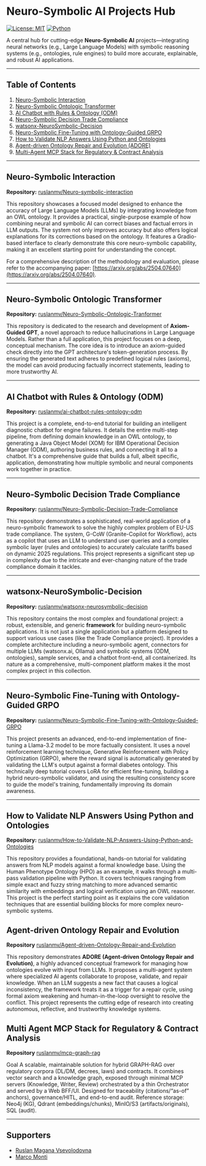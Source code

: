 # Neuro-Symbolic AI Projects Hub

[![License: MIT](https://img.shields.io/badge/License-MIT-blue.svg)](LICENSE)
[![Python](https://img.shields.io/badge/Python-3.8%2B-green.svg)](https://www.python.org/)

A central hub for cutting-edge **Neuro-Symbolic AI** projects—integrating neural networks (e.g., Large Language Models) with symbolic reasoning systems (e.g., ontologies, rule engines) to build more accurate, explainable, and robust AI applications.

---

## Table of Contents

1. [Neuro-Symbolic Interaction](#neuro-symbolic-interaction)
2. [Neuro-Symbolic Ontologic Transformer](#neuro-symbolic-ontologic-transformer)
3. [AI Chatbot with Rules & Ontology (ODM)](#ai-chatbot-with-rules--ontology-odm)
4. [Neuro-Symbolic Decision Trade Compliance](#neuro-symbolic-decision-trade-compliance)
5. [watsonx-NeuroSymbolic-Decision](#watsonx-neurosymbolic-decision)
6. [Neuro-Symbolic Fine-Tuning with Ontology-Guided GRPO](#neuro-symbolic-fine-tuning-with-ontology-guided-grpo)
7. [How to Validate NLP Answers Using Python and Ontologies](#how-to-validate-nlp-answers-using-python-and-ontologies)
8. [Agent-driven Ontology Repair and Evolution (ADORE)](#agent-driven-ontology-repair-and-evolution)
9. [Multi-Agent MCP Stack for Regulatory & Contract Analysis](#multi-agent-mcp-stack-for-regulatory-&-contract-analysis)
---

## Neuro-Symbolic Interaction

**Repository:** [ruslanmv/Neuro-symbolic-interaction](https://github.com/ruslanmv/Neuro-symbolic-interaction)

This repository showcases a focused model designed to enhance the accuracy of Large Language Models (LLMs) by integrating knowledge from an OWL ontology. It provides a practical, single-purpose example of how combining neural and symbolic AI can correct biases and factual errors in LLM outputs. The system not only improves accuracy but also offers logical explanations for its corrections based on the ontology. It features a Gradio-based interface to clearly demonstrate this core neuro-symbolic capability, making it an excellent starting point for understanding the concept.

For a comprehensive description of the methodology and evaluation, please refer to the accompanying paper: [https://arxiv.org/abs/2504.07640](https://arxiv.org/abs/2504.07640).

---

## Neuro-Symbolic Ontologic Transformer

**Repository:** [ruslanmv/Neuro-Symbolic-Ontologic-Tranformer](https://github.com/ruslanmv/Neuro-Symbolic-Ontologic-Tranformer)

This repository is dedicated to the research and development of **Axiom-Guided GPT**, a novel approach to reduce hallucinations in Large Language Models. Rather than a full application, this project focuses on a deep, conceptual mechanism. The core idea is to introduce an axiom-guided check directly into the GPT architecture's token-generation process. By ensuring the generated text adheres to predefined logical rules (axioms), the model can avoid producing factually incorrect statements, leading to more trustworthy AI.

---

## AI Chatbot with Rules & Ontology (ODM)

**Repository:** [ruslanmv/ai-chatbot-rules-ontology-odm](https://github.com/ruslanmv/ai-chatbot-rules-ontology-odm)

This project is a complete, end-to-end tutorial for building an intelligent diagnostic chatbot for engine failures. It details the entire multi-step pipeline, from defining domain knowledge in an OWL ontology, to generating a Java Object Model (XOM) for IBM Operational Decision Manager (ODM), authoring business rules, and connecting it all to a chatbot. It's a comprehensive guide that builds a full, albeit specific, application, demonstrating how multiple symbolic and neural components work together in practice.

---

## Neuro-Symbolic Decision Trade Compliance

**Repository:** [ruslanmv/Neuro-Symbolic-Decision-Trade-Compliance](https://github.com/ruslanmv/Neuro-Symbolic-Decision-Trade-Compliance)

This repository demonstrates a sophisticated, real-world application of a neuro-symbolic framework to solve the highly complex problem of EU-US trade compliance. The system, G-CoW (Granite-Copilot for Workflow), acts as a copilot that uses an LLM to understand user queries and a complex symbolic layer (rules and ontologies) to accurately calculate tariffs based on dynamic 2025 regulations. This project represents a significant step up in complexity due to the intricate and ever-changing nature of the trade compliance domain it tackles.

---

## watsonx-NeuroSymbolic-Decision

**Repository:** [ruslanmv/watsonx-neurosymbolic-decision](https://github.com/ruslanmv/watsonx-neurosymbolic-decision)

This repository contains the most complex and foundational project: a robust, extensible, and generic **framework** for building neuro-symbolic applications. It is not just a single application but a platform designed to support various use cases (like the Trade Compliance project). It provides a complete architecture including a neuro-symbolic agent, connectors for multiple LLMs (watsonx.ai, Ollama) and symbolic systems (ODM, ontologies), sample services, and a chatbot front-end, all containerized. Its nature as a comprehensive, multi-component platform makes it the most complex project in this collection.

---

## Neuro-Symbolic Fine-Tuning with Ontology-Guided GRPO

**Repository:** [ruslanmv/Neuro-Symbolic-Fine-Tuning-with-Ontology-Guided-GRPO](https://github.com/ruslanmv/Neuro-Symbolic-Fine-Tuning-with-Ontology-Guided-GRPO)

This project presents an advanced, end-to-end implementation of fine-tuning a Llama-3.2 model to be more factually consistent. It uses a novel reinforcement learning technique, Generative Reinforcement with Policy Optimization (GRPO), where the reward signal is automatically generated by validating the LLM's output against a formal diabetes ontology. This technically deep tutorial covers LoRA for efficient fine-tuning, building a hybrid neuro-symbolic validator, and using the resulting consistency score to guide the model's training, fundamentally improving its domain awareness.

---

## How to Validate NLP Answers Using Python and Ontologies

**Repository:** [ruslanmv/How-to-Validate-NLP-Answers-Using-Python-and-Ontologies](https://github.com/ruslanmv/How-to-Validate-NLP-Answers-Using-Python-and-Ontologies)

This repository provides a foundational, hands-on tutorial for validating answers from NLP models against a formal knowledge base. Using the Human Phenotype Ontology (HPO) as an example, it walks through a multi-pass validation pipeline with Python. It covers techniques ranging from simple exact and fuzzy string matching to more advanced semantic similarity with embeddings and logical verification using an OWL reasoner. This project is the perfect starting point as it explains the core validation techniques that are essential building blocks for more complex neuro-symbolic systems.



## Agent-driven Ontology Repair and Evolution

**Repository** [ruslanmv/Agent-driven-Ontology-Repair-and-Evolution](https://github.com/ruslanmv/Agent-driven-Ontology-Repair-and-Evolution)

This repository demonstrates **ADORE (Agent-driven Ontology Repair and Evolution)**, a highly advanced conceptual framework for managing how ontologies evolve with input from LLMs. It proposes a multi-agent system where specialized AI agents collaborate to propose, validate, and repair knowledge. When an LLM suggests a new fact that causes a logical inconsistency, the framework treats it as a trigger for a repair cycle, using formal axiom weakening and human-in-the-loop oversight to resolve the conflict. This project represents the cutting edge of research into creating autonomous, reflective, and trustworthy knowledge systems.



## Multi Agent MCP Stack for Regulatory & Contract Analysis

**Repository** [ruslanmv/mcp-graph-rag](https://github.com/ruslanmv/mcp-graph-rag)

Goal A scalable, maintainable solution for hybrid GRAPH-RAG over regulatory corpora (DL/DM, decrees, laws) and contracts. It combines vector search and a knowledge graph, exposed through minimal MCP servers (Knowledge, Writer, Review) orchestrated by a thin Orchestrator and served by a Web BFF/UI. Designed for traceability (citations/“as-of” anchors), governance/HITL, and end-to-end audit. Reference storage: Neo4j (KG), Qdrant (embeddings/chunks), MinIO/S3 (artifacts/originals), SQL (audit).


---

## Supporters


* [Ruslan Magana Vsevolodovna](https://github.com/ruslanmv/)
* [Marco Monti](https://github.com/MarcoMontiPhD/)




